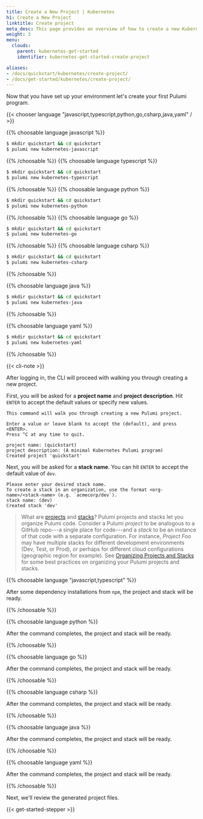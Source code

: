```yaml
---
title: Create a New Project | Kubernetes
h1: Create a New Project
linktitle: Create project
meta_desc: This page provides an overview of how to create a new Kubernetes + Pulumi project.
weight: 3
menu:
  clouds:
    parent: kubernetes-get-started
    identifier: kubernetes-get-started-create-project

aliases:
- /docs/quickstart/kubernetes/create-project/
- /docs/get-started/kubernetes/create-project/
---
```

Now that you have set up your environment let's create your first Pulumi program.

{{< chooser language "javascript,typescript,python,go,csharp,java,yaml" / >}}

{{% choosable language javascript %}}

```bash
$ mkdir quickstart && cd quickstart
$ pulumi new kubernetes-javascript
```

{{% /choosable %}}
{{% choosable language typescript %}}

```bash
$ mkdir quickstart && cd quickstart
$ pulumi new kubernetes-typescript
```

{{% /choosable %}}
{{% choosable language python %}}

```bash
$ mkdir quickstart && cd quickstart
$ pulumi new kubernetes-python
```

{{% /choosable %}}
{{% choosable language go %}}

```bash
$ mkdir quickstart && cd quickstart
$ pulumi new kubernetes-go
```

{{% /choosable %}}
{{% choosable language csharp %}}

```bash
$ mkdir quickstart && cd quickstart
$ pulumi new kubernetes-csharp
```

{{% /choosable %}}

{{% choosable language java %}}

```bash
$ mkdir quickstart && cd quickstart
$ pulumi new kubernetes-java
```

{{% /choosable %}}

{{% choosable language yaml %}}

```bash
$ mkdir quickstart && cd quickstart
$ pulumi new kubernetes-yaml
```

{{% /choosable %}}

{{< cli-note >}}

After logging in, the CLI will proceed with walking you through creating a new project.

First, you will be asked for a **project name** and **project description**. Hit `ENTER` to accept the default values or specify new values.

```
This command will walk you through creating a new Pulumi project.

Enter a value or leave blank to accept the (default), and press <ENTER>.
Press ^C at any time to quit.

project name: (quickstart)
project description: (A minimal Kubernetes Pulumi program)
Created project 'quickstart'
```

Next, you will be asked for a **stack name**. You can hit `ENTER` to accept the default value of `dev`.

```
Please enter your desired stack name.
To create a stack in an organization, use the format <org-name>/<stack-name> (e.g. `acmecorp/dev`).
stack name: (dev)
Created stack 'dev'
```

> What are [projects](/docs/intro/concepts/project/) and [stacks](/docs/intro/concepts/stack/)? Pulumi projects and stacks let you organize Pulumi code. Consider a Pulumi _project_ to be analogous to a GitHub repo---a single place for code---and a _stack_ to be an instance of that code with a separate configuration. For instance, _Project Foo_ may have multiple stacks for different development environments (Dev, Test, or Prod), or perhaps for different cloud configurations (geographic region for example). See [Organizing Projects and Stacks](/docs/guides/organizing-projects-stacks/) for some best practices on organizing your Pulumi projects and stacks.

{{% choosable language "javascript,typescript" %}}

After some dependency installations from `npm`, the project and stack will be ready.

{{% /choosable %}}

{{% choosable language python %}}

After the command completes, the project and stack will be ready.

{{% /choosable %}}

{{% choosable language go %}}

After the command completes, the project and stack will be ready.

{{% /choosable %}}

{{% choosable language csharp %}}

After the command completes, the project and stack will be ready.

{{% /choosable %}}

{{% choosable language java %}}

After the command completes, the project and stack will be ready.

{{% /choosable %}}

{{% choosable language yaml %}}

After the command completes, the project and stack will be ready.

{{% /choosable %}}

Next, we'll review the generated project files.

{{< get-started-stepper >}}
